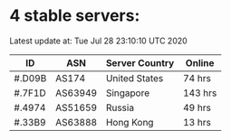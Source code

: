 # 4 stable servers:

Latest update at: Tue Jul 28 23:10:10 UTC 2020

| ID | ASN | Server Country | Online |
| -- | --- | -------------- | ------ |
| #.D09B | AS174 | United States | 74 hrs |
| #.7F1D | AS63949 | Singapore | 143 hrs |
| #.4974 | AS51659 | Russia | 49 hrs |
| #.33B9 | AS63888 | Hong Kong | 13 hrs |

